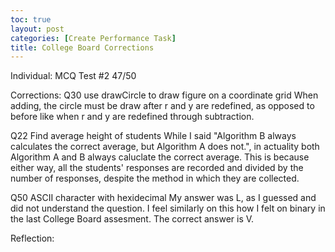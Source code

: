 ```yaml
---
toc: true
layout: post
categories: [Create Performance Task]
title: College Board Corrections
---
```


Individual: MCQ Test #2 
47/50

Corrections:
Q30 use drawCircle to draw figure on a coordinate grid
When adding, the circle must be draw after r and y are redefined, as opposed to before like when r and y are redefined through subtraction.

Q22 Find average height of students
While I said "Algorithm B always calculates the correct average, but Algorithm A does not.", in actuality both Algorithm A and B always caluclate the correct average. This is because either way, all the students' responses are recorded and divided by the number of responses, despite the method in which they are collected.

Q50 ASCII character with hexidecimal
My answer was L, as I guessed and did not understand the question. I feel similarly on this how I felt on binary in the last College Board assesment. The correct answer is V.

Reflection:
